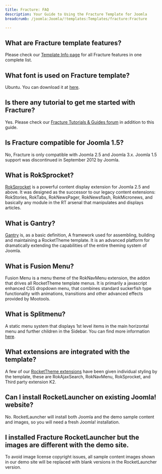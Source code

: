 ```yaml
---
title: Fracture: FAQ
description: Your Guide to Using the Fracture Template for Joomla
breadcrumb: /joomla:Joomla/!templates:Templates/fracture:Fracture

---
```


What are Fracture template features?
-----
Please check our [Template Info page][features] for all Fracture features in one complete list.

What font is used on Fracture template?
-----
Ubuntu. You can download it at [here][font].

Is there any tutorial to get me started with Fracture?
-----
Yes. Please check our [Fracture Tutorials & Guides forum][forum] in addition to this guide.

Is Fracture compatible for Joomla 1.5?
-----
No, Fracture is only compatible with Joomla 2.5 and Joomla 3.x. Joomla 1.5 support was discontinued in September 2012 by Joomla.

What is RokSprocket?
-----
[RokSprocket][roksprocket] is a powerful content display extension for Joomla 2.5 and above. It was designed as the successor to our legacy content extensions: RokStories, RokTabs, RokNewsPager, RokNewsflash, RokMicronews, and basically any module in the RT arsenal that manipulates and displays articles.

What is Gantry?
-----
[Gantry][gantry] is, as a basic definition, A framework used for assembling, building and maintaining a RocketTheme template. It is an advanced platform for dramatically extending the capabilities of the entire theming system of Joomla.

What is Fusion Menu?
-----
Fusion Menu is a menu theme of the RokNavMenu extension, the addon that drives all RocketTheme template menus. It is primarily a javascript enhanced CSS dropdown menu, that combines standard suckerfish type functionality with animations, transitions and other advanced effects provided by Mootools.

What is Splitmenu?
-----
A static menu system that displays 1st level items in the main horizontal menu and further children in the Sidebar. You can find more information [here][splitmenu].

What extensions are integrated with the template?
-----
A few of our [RocketTheme extensions][extensions] have been given individual styling by the template, these are RokAjaxSearch, RokNavMenu, RokSprocket, and Third party extension K2.

Can I install RocketLauncher on existing Joomla! website?
-----
No. RocketLauncher will install both Joomla and the demo sample content and images, so you will need a fresh Joomla! installation.

I installed Fracture RocketLauncher but the images are different with the demo site.
-----
To avoid image license copyright issues, all sample content images shown in our demo site will be replaced with blank versions in the RocketLauncher version.

[gantry]: http://gantry-framework.org/
[features]: http://demo.rockettheme.com/joomla-templates/fracture/features
[font]: http://www.fontsquirrel.com/fonts/ubuntu
[forum]: http://www.rockettheme.com/forum/joomla-template-fracture
[roksprocket]: http://www.rockettheme.com/joomla/extensions/roksprocket
[dropdown]: http://demo.rockettheme.com/joomla-templates/Fracture/features/menu-options
[splitmenu]: http://demo.rockettheme.com/joomla-templates/Fracture/features/menu-options
[extensions]: http://demo.rockettheme.com/joomla-templates/Fracture/features/extensions